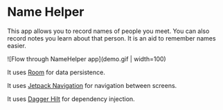 # Name Helper

This app allows you to record names of people you meet. You can also record notes you learn about that person. It is an aid to remember
names easier.

![Flow through NameHelper app](demo.gif | width=100)

It uses [Room](https://developer.android.com/training/data-storage/room/) for data persistence.

It uses [Jetpack Navigation](https://developer.android.com/guide/navigation/) for navigation between screens.

It uses [Dagger Hilt](https://developer.android.com/training/dependency-injection/hilt-android) for dependency injection.
